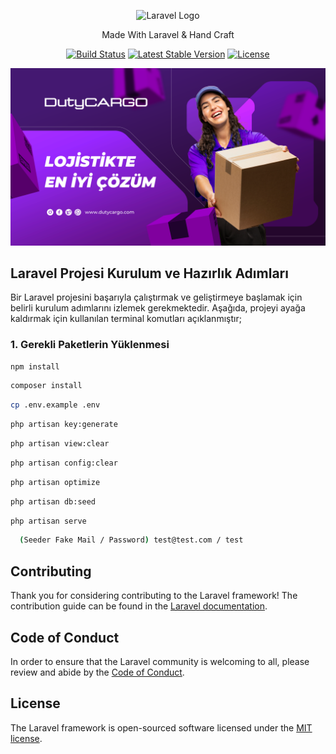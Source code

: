 <p align="center">
  <img src="https://raw.githubusercontent.com/laravel/art/master/logo-lockup/5%20SVG/2%20CMYK/1%20Full%20Color/laravel-logolockup-cmyk-red.svg" width="400" alt="Laravel Logo">
  <!-- <img src="/public/assets/img/DutyCARGO.webp" width="300" alt="DutyCARGO Logo"> -->
</p>

<p align="center">Made With Laravel & Hand Craft</p>

<p align="center">
<a href="https://github.com/laravel/framework/actions"><img src="https://github.com/laravel/framework/workflows/tests/badge.svg" alt="Build Status"></a>
<a href="https://packagist.org/packages/laravel/framework"><img src="https://img.shields.io/packagist/v/laravel/framework" alt="Latest Stable Version"></a>
<a href="https://packagist.org/packages/laravel/framework"><img src="https://img.shields.io/packagist/l/laravel/framework" alt="License"></a>
</p>

<img src="/public/assets/img/DutyCARGOBanner.png">

## Laravel Projesi Kurulum ve Hazırlık Adımları

Bir Laravel projesini başarıyla çalıştırmak ve geliştirmeye başlamak için belirli kurulum adımlarını izlemek gerekmektedir. Aşağıda, projeyi ayağa kaldırmak için kullanılan terminal komutları açıklanmıştır;

### 1. Gerekli Paketlerin Yüklenmesi
```bash 
npm install 
```
```bash 
composer install
```
```bash 
cp .env.example .env
```
```bash 
php artisan key:generate
```
```bash 
php artisan view:clear
```
```bash 
php artisan config:clear
```
```bash 
php artisan optimize 
```
```bash 
php artisan db:seed
```
```bash 
php artisan serve 
``` 
```bash 
  (Seeder Fake Mail / Password) test@test.com / test
``` 


## Contributing

Thank you for considering contributing to the Laravel framework! The contribution guide can be found in the [Laravel documentation](https://laravel.com/docs/contributions).

## Code of Conduct

In order to ensure that the Laravel community is welcoming to all, please review and abide by the [Code of Conduct](https://laravel.com/docs/contributions#code-of-conduct).


## License

The Laravel framework is open-sourced software licensed under the [MIT license](https://opensource.org/licenses/MIT).
